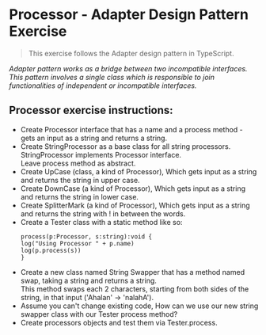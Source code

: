 # Processor - Adapter Design Pattern Exercise
> This exercise follows the Adapter design pattern in TypeScript.

*Adapter pattern works as a bridge between two incompatible interfaces. This pattern involves a single class which is responsible to join functionalities of independent or incompatible interfaces.*
<br/>
## Processor exercise instructions:
- Create Processor interface that has a name and a process method - gets an input as a string and returns a string.
- Create StringProcessor as a base class for all string processors.
  <br/>
  StringProcessor implements Processor interface.
  <br/>
  Leave process method as abstract.
  <br/>
- Create UpCase (class, a kind of Processor), Which gets input as a string and returns the string in upper case.
- Create DownCase (a kind of Processor), Which gets input as a string and returns the string in lower case.
- Create SplitterMark (a kind of Processor), Which gets input as a string and returns the string with ! in between the words.
- Create a Tester class with a static method like so:
  ```
  process(p:Processor, s:string):void {
  log("Using Processor " + p.name)
  log(p.process(s))
  }
  ```
- Create a new class named String Swapper that has a method named swap, taking a string and returns a string.
  <br/>
  This method swaps each 2 characters, starting from both sides of the string, in that input ('Ahalan' -> 'nalahA').
- Assume you can't change existing code, How can we use our new string swapper class with our Tester process method?
- Create processors objects and test them via Tester.process.
